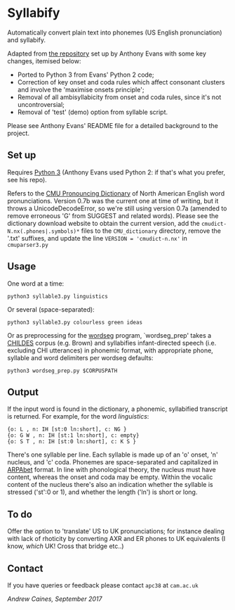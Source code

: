 # Syllabify

Automatically convert plain text into phonemes (US English pronunciation) and syllabify.

Adapted from [the repository](https://github.com/anthonysgevans/syllabify) set up by Anthony Evans with some key changes, itemised below:

* Ported to Python 3 from Evans' Python 2 code;
* Correction of key onset and coda rules which affect consonant clusters and involve the 'maximise onsets principle';
* Removal of all ambisyllabicity from onset and coda rules, since it's not uncontroversial;
* Removal of 'test' (demo) option from syllable script.

Please see Anthony Evans' README file for a detailed background to the project.


## Set up

Requires [Python 3](https://www.python.org/downloads) (Anthony Evans used Python 2: if that's what you prefer, see his repo).

Refers to the [CMU Pronouncing Dictionary](http://www.speech.cs.cmu.edu/cgi-bin/cmudict) of North American English word pronunciations. Version 0.7b was the current one at time of writing, but it throws a UnicodeDecodeError, so we're still using version 0.7a (amended to remove erroneous 'G' from SUGGEST and related words). Please see the dictionary download website to obtain the current version, add the `cmudict-N.nx(.phones|.symbols)*` files to the `CMU_dictionary` directory, remove the '.txt' suffixes, and update the line `VERSION = 'cmudict-n.nx'` in `cmuparser3.py`


## Usage

One word at a time:
```
python3 syllable3.py linguistics
```

Or several (space-separated):
```
python3 syllable3.py colourless green ideas
```

Or as preprocessing for the [wordseg](http://wordseg.readthedocs.io) program, `wordseg_prep' takes a [CHILDES](http://childes.talkbank.org) corpus (e.g. Brown) and syllabifies infant-directed speech (i.e. excluding CHI utterances) in phonemic format, with appropriate phone, syllable and word delimiters per wordseg defaults:
```
python3 wordseg_prep.py $CORPUSPATH
```


## Output

If the input word is found in the dictionary, a phonemic, syllabified transcript is returned. For example, for the word _linguistics_:
```
{o: L , n: IH [st:0 ln:short], c: NG }
{o: G W , n: IH [st:1 ln:short], c: empty}
{o: S T , n: IH [st:0 ln:short], c: K S }
```
There's one syllable per line. Each syllable is made up of an 'o' onset, 'n' nucleus, and 'c' coda. Phonemes are space-separated and capitalized in [ARPAbet](https://en.wikipedia.org/wiki/ARPABET) format. In line with phonological theory, the nucleus must have content, whereas the onset and coda may be empty. Within the vocalic content of the nucleus there's also an indication whether the syllable is stressed ('st':0 or 1), and whether the length ('ln') is short or long.


## To do

Offer the option to 'translate' US to UK pronunciations; for instance dealing with lack of rhoticity by converting AXR and ER phones to UK equivalents (I know, _which_ UK! Cross that bridge etc..)


## Contact

If you have queries or feedback please contact `apc38` at `cam.ac.uk`

_Andrew Caines, September 2017_
